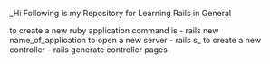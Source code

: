 _Hi Following is my Repository for Learning Rails in General 

to create a new ruby application command is - rails new name_of_application
to open a new server - rails s_ 
to create a new controller - rails generate controller pages

